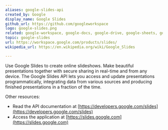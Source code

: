 ```yaml
---
aliases: google-slides-api
created_by: Google
display_name: Google Slides
github_url: https://github.com/googleworkspace
logo: google-slides.png
related: google-workspace, google-docs, google-drive, google-sheets, google-forms
topic: google-slides
url: https://workspace.google.com/products/slides/
wikipedia_url: https://en.wikipedia.org/wiki/Google_Slides

---
```

Use Google Slides to create online slideshows. Make beautiful presentations together with secure sharing in real-time and from any device. The Google Slides API lets you access and update presentations programmatically, integrating data from various sources and producing finished presentations in a fraction of the time.

Other resources:

- Read the API documentation at [https://developers.google.com/slides](https://developers.google.com/slides)
- Access the application at [https://slides.google.com](https://slides.google.com)
